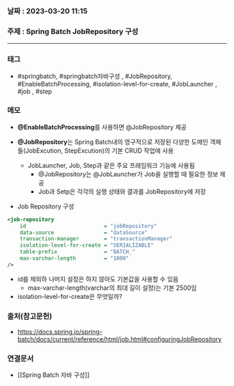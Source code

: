 ### 날짜 : 2023-03-20 11:15
### 주제 : Spring Batch JobRepository 구성
---
### 태그
* #springbatch, #springbatch자바구성 , #JobRepository, #EnableBatchProcessing, #isolation-level-for-create, #JobLauncher , #job , #step 

### 메모
* **@EnableBatchProcessing**를 사용하면 @JobRepository 제공
* **@JobRepository**는 Spring Batch내의 영구적으로 저장된 다양한 도메인 객체들(JobExcution, StepExcution)의 기본 CRUD 작업에 사용
	* JobLauncher, Job, Step과 같은 주요 프레임워크 기능에 사용됨
		* @JobRepository는 @JobLauncher가 Job을 실행할 때 필요한 정보 제공
		* Job과 Setp은 각각의 실행 상태와 결과를 JobRepository에 저장
	
* Job Repository 구성
```xml
<job-repository 
	id                         = "jobRepository" 
	data-source                = "dataSource" 
	transaction-manager        = "transactionManager" 
	isolation-level-for-create = "SERIALIZABLE" 
	table-prefix               = "BATCH_" 
	max-varchar-length         = "1000"
/>
```
* id를 제외하 나머지 설정은 하지 않아도 기본값을 사용할 수 있음
	* max-varchar-length(varchar의 최대 길이 설정)는 기본 2500임
* isolation-level-for-create은 무엇일까?

### 출처(참고문헌)
-  https://docs.spring.io/spring-batch/docs/current/reference/html/job.html#configuringJobRepository

### 연결문서
- [[Spring Batch 자바 구성]]
